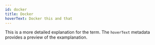 ```yaml
---
id: docker
title: Docker
hoverText: Docker this and that
---
```


This is a more detailed explanation for the term. The `hoverText` metadata provides a preview of the examplanation.
